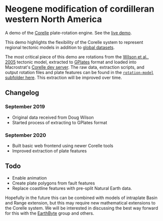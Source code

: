 # Neogene modification of cordilleran western North America

A demo of the [Corelle](https://github.com/UW-Macrostrat/Corelle) plate-rotation
engine. See the [live demo](https://davenquinn.com/viz/corelle-demo-neogene-north-america/).

This demo highlights the flexibility of the Corelle system to represent regional tectonic
models in addition to [global datasets](https://davenquinn.com/viz/corelle-demo-pbdb/).

The most critical piece of this demo are rotations from the [Wilson et al., 2005](https://agupubs.onlinelibrary.wiley.com/doi/full/10.1029/2003TC001621)
tectonic model, extracted to [GPlates](https://www.gplates.org/) format and loaded into Macrostrat's [Corelle dev server](https://birdnest.geology.wisc.edu/corelle).
The raw data, extraction scripts, and output rotation files and plate features can be found in the [`rotation-model` subfolder here](rotation-model).
This extraction will be improved over time.

## Changelog

### September 2019

- Original data received from Doug Wilson
- Started process of extracting to GPlates format

### September 2020

- Built basic web frontend using newer Corelle tools
- Improved extraction of plate features

## Todo

- Enable animation
- Create plate polygons from fault features
- Replace coastline features with pre-split Natural Earth data.

Hopefully in the future this can be combined with models of intraplate
Basin and Range extension, but this may require new mathematical extensions
to the Corelle system. We will be interested in discussing the best way forward
for this with the [EarthByte](https://www.earthbyte.org/) group and others.
